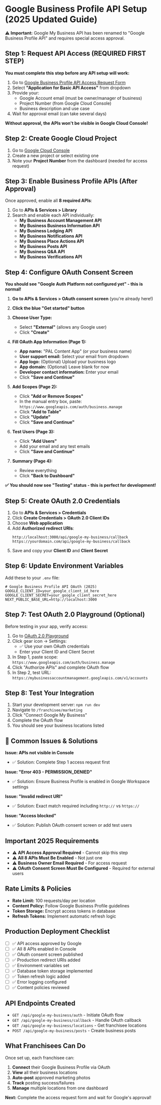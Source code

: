 # Google Business Profile API Setup (2025 Updated Guide)

⚠️ **Important:** Google My Business API has been renamed to "Google Business Profile API" and requires special access approval.

## Step 1: Request API Access (REQUIRED FIRST STEP)

**You must complete this step before any API setup will work:**

1. Go to [Google Business Profile API Access Request Form](https://docs.google.com/forms/d/e/1FAIpQLSfJn9uI3KIpzGS_slj5jb8dxLZPaOhNH3P_Y6qHUFMsNmONtg/viewform)
2. Select **"Application for Basic API Access"** from dropdown
3. Provide your:
   - Google Account email (must be owner/manager of business)
   - Project Number (from Google Cloud Console)
   - Business description and use case
4. Wait for approval email (can take several days)

**Without approval, the APIs won't be visible in Google Cloud Console!**

## Step 2: Create Google Cloud Project

1. Go to [Google Cloud Console](https://console.cloud.google.com)
2. Create a new project or select existing one
3. Note your **Project Number** from the dashboard (needed for access request)

## Step 3: Enable Business Profile APIs (After Approval)

Once approved, enable all **8 required APIs**:

1. Go to **APIs & Services > Library**
2. Search and enable each API individually:
   - **My Business Account Management API**
   - **My Business Business Information API** 
   - **My Business Lodging API**
   - **My Business Notifications API**
   - **My Business Place Actions API**
   - **My Business Posts API**
   - **My Business Q&A API**
   - **My Business Verifications API**

## Step 4: Configure OAuth Consent Screen

**You should see "Google Auth Platform not configured yet" - this is normal!**

1. **Go to APIs & Services > OAuth consent screen** (you're already here!)
2. **Click the blue "Get started" button**
3. **Choose User Type:**
   - Select **"External"** (allows any Google user)
   - Click **"Create"**

4. **Fill OAuth App Information (Page 1):**
   - **App name:** "PAL Content App" (or your business name)
   - **User support email:** Select your email from dropdown
   - **App logo:** (Optional) Upload your business logo
   - **App domain:** (Optional) Leave blank for now
   - **Developer contact information:** Enter your email
   - Click **"Save and Continue"**

5. **Add Scopes (Page 2):**
   - Click **"Add or Remove Scopes"**
   - In the manual entry box, paste: `https://www.googleapis.com/auth/business.manage`
   - Click **"Add to Table"**
   - Click **"Update"**
   - Click **"Save and Continue"**

6. **Test Users (Page 3):**
   - Click **"Add Users"**
   - Add your email and any test emails
   - Click **"Save and Continue"**

7. **Summary (Page 4):**
   - Review everything
   - Click **"Back to Dashboard"**

**✅ You should now see "Testing" status - this is perfect for development!**

## Step 5: Create OAuth 2.0 Credentials

1. Go to **APIs & Services > Credentials**
2. Click **Create Credentials > OAuth 2.0 Client IDs**
3. Choose **Web application**
4. Add **Authorized redirect URIs**:
   ```
   http://localhost:3000/api/google-my-business/callback
   https://yourdomain.com/api/google-my-business/callback
   ```
5. Save and copy your **Client ID** and **Client Secret**

## Step 6: Update Environment Variables

Add these to your `.env` file:

```env
# Google Business Profile API OAuth (2025)
GOOGLE_CLIENT_ID=your_google_client_id_here
GOOGLE_CLIENT_SECRET=your_google_client_secret_here
NEXT_PUBLIC_BASE_URL=http://localhost:3000
```

## Step 7: Test OAuth 2.0 Playground (Optional)

Before testing in your app, verify access:

1. Go to [OAuth 2.0 Playground](https://developers.google.com/oauthplayground/)
2. Click gear icon → Settings:
   - ✅ Use your own OAuth credentials
   - Enter your Client ID and Client Secret
3. In Step 1, paste scope: `https://www.googleapis.com/auth/business.manage`
4. Click "Authorize APIs" and complete OAuth flow
5. In Step 2, test URL: `https://mybusinessaccountmanagement.googleapis.com/v1/accounts`

## Step 8: Test Your Integration

1. Start your development server: `npm run dev`
2. Navigate to `/franchisee/marketing`
3. Click "Connect Google My Business"
4. Complete the OAuth flow
5. You should see your business locations listed

## 🚨 Common Issues & Solutions

**Issue: APIs not visible in Console**
- ✅ Solution: Complete Step 1 access request first

**Issue: "Error 403 - PERMISSION_DENIED"**
- ✅ Solution: Ensure Business Profile is enabled in Google Workspace settings

**Issue: "Invalid redirect URI"**
- ✅ Solution: Exact match required including `http://` vs `https://`

**Issue: "Access blocked"**
- ✅ Solution: Publish OAuth consent screen or add test users

## Important 2025 Requirements

- ⚠️ **API Access Approval Required** - Cannot skip this step
- ⚠️ **All 8 APIs Must Be Enabled** - Not just one
- ⚠️ **Business Owner Email Required** - For access request
- ⚠️ **OAuth Consent Screen Must Be Configured** - Required for external users

## Rate Limits & Policies

- **Rate Limit:** 100 requests/day per location
- **Content Policy:** Follow Google Business Profile guidelines
- **Token Storage:** Encrypt access tokens in database
- **Refresh Tokens:** Implement automatic refresh logic

## Production Deployment Checklist

- [ ] ✅ API access approved by Google
- [ ] ✅ All 8 APIs enabled in Console  
- [ ] ✅ OAuth consent screen published
- [ ] ✅ Production redirect URIs added
- [ ] ✅ Environment variables set
- [ ] ✅ Database token storage implemented
- [ ] ✅ Token refresh logic added
- [ ] ✅ Error logging configured
- [ ] ✅ Content policies reviewed

## API Endpoints Created

- `GET /api/google-my-business/auth` - Initiate OAuth flow
- `GET /api/google-my-business/callback` - Handle OAuth callback  
- `GET /api/google-my-business/locations` - Get franchisee locations
- `POST /api/google-my-business/posts` - Create business posts

## What Franchisees Can Do

Once set up, each franchisee can:

1. **Connect** their Google Business Profile via OAuth
2. **View** all their business locations  
3. **Auto-post** approved marketing photos
4. **Track** posting success/failures
5. **Manage** multiple locations from one dashboard

**Next:** Complete the access request form and wait for Google's approval!